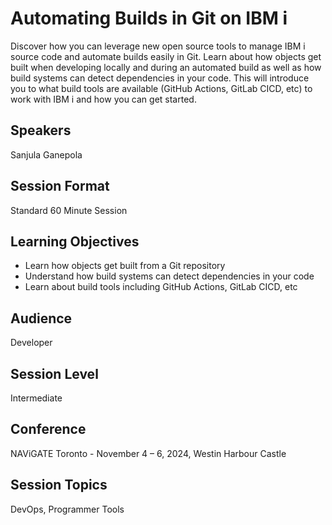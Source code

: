 # Automating Builds in Git on IBM i

Discover how you can leverage new open source tools to manage IBM i source code and automate builds easily in Git. Learn about how objects get built when developing locally and during an automated build as well as how build systems can detect dependencies in your code. This will introduce you to what build tools are available (GitHub Actions, GitLab CICD, etc) to work with IBM i and how you can get started.

## Speakers
Sanjula Ganepola

## Session Format
Standard 60 Minute Session

## Learning Objectives
* Learn how objects get built from a Git repository
* Understand how build systems can detect dependencies in your code
* Learn about build tools including GitHub Actions, GitLab CICD, etc

## Audience
Developer

## Session Level
Intermediate
 
## Conference
NAViGATE Toronto - November 4 – 6, 2024, Westin Harbour Castle

## Session Topics
DevOps, Programmer Tools